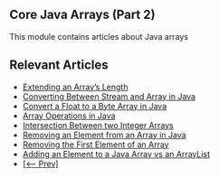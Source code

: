 ## Core Java Arrays (Part 2)

This module contains articles about Java arrays

## Relevant Articles

- [Extending an Array’s Length](https://www.baeldung.com/java-array-add-element-at-the-end)
- [Converting Between Stream and Array in Java](https://www.baeldung.com/java-stream-to-array)
- [Convert a Float to a Byte Array in Java](https://www.baeldung.com/java-convert-float-to-byte-array)
- [Array Operations in Java](https://www.baeldung.com/java-common-array-operations)
- [Intersection Between two Integer Arrays](https://www.baeldung.com/java-array-intersection)
- [Removing an Element from an Array in Java](https://www.baeldung.com/java-array-remove-element)
- [Removing the First Element of an Array](https://www.baeldung.com/java-array-remove-first-element)
- [Adding an Element to a Java Array vs an ArrayList](https://www.baeldung.com/java-add-element-to-array-vs-list)
- [[<-- Prev]](/core-java-modules/core-java-arrays)
